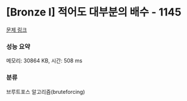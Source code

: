 # [Bronze I] 적어도 대부분의 배수 - 1145 

[문제 링크](https://www.acmicpc.net/problem/1145) 

### 성능 요약

메모리: 30864 KB, 시간: 508 ms

### 분류

브루트포스 알고리즘(bruteforcing)

